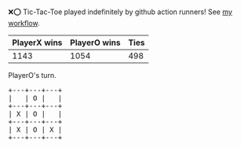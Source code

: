 :x::o: Tic-Tac-Toe played indefinitely by github action runners! See [my workflow](.github/workflows/play.yaml).

|PlayerX wins|PlayerO wins|Ties|
|-|-|-|
|1143|1054|498|

PlayerO's turn.

<pre>
+---+---+---+
|   | O |   |
+---+---+---+
| X | O |   |
+---+---+---+
| X | O | X |
+---+---+---+
</pre>